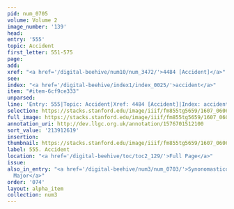 ```yaml
---
pid: num_0705
volume: Volume 2
image_number: '139'
head:
entry: '555'
topic: Accident
first_letter: 551-575
page:
add:
xref: "<a href='/digital-beehive/num10/num_3472/'>4484 [Accident]</a>"
see:
index: "<a href='/digital-beehive/index1/index_0025/'>accident</a>"
item: "#item-6cf9ce333"
unparsed:
line: 'Entry: 555|Topic: Accident|Xref: 4484 [Accident]|Index: accident|#item-6cf9ce333'
selection: https://stacks.stanford.edu/image/iiif/fm855tg5659/1607_0606/430,2619,2878,543/full/0/default.jpg
full_image: https://stacks.stanford.edu/image/iiif/fm855tg5659/1607_0606/full/full/0/default.jpg
annotation_uri: http://dev.llgc.org.uk/annotation/1576701512100
sort_value: '213912619'
insertion:
thumbnail: https://stacks.stanford.edu/image/iiif/fm855tg5659/1607_0606/430,2619,600,180/250,/0/default.jpg
label: 555. Accident
location: "<a href='/digital-beehive/toc/toc2_129/'>Full Page</a>"
issue:
also_in_entry: "<a href='/digital-beehive/num3/num_0703/'>Synonomasticon</a>|<a href='/digital-beehive/num3/num_0704/'>Lord
  Major</a>"
order: '074'
layout: alpha_item
collection: num3
---
```

